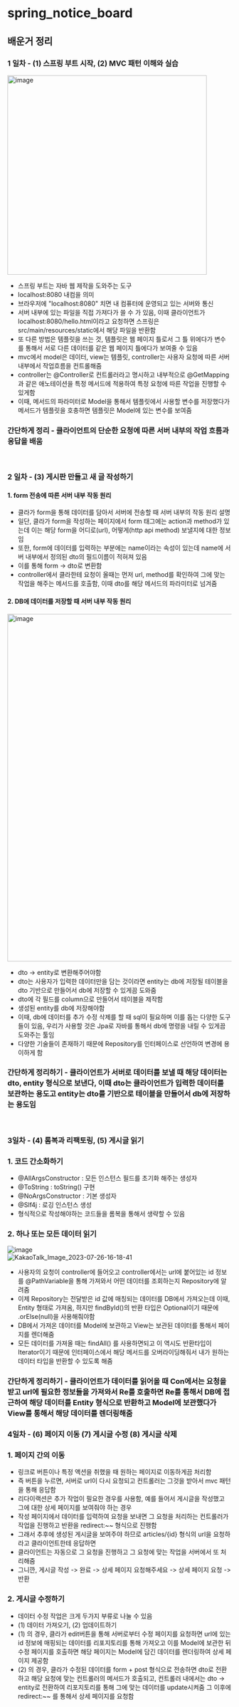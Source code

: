 # spring_notice_board


## 배운거 정리

### 1 일차 - (1) 스프링 부트 시작, (2) MVC 패턴 이해와 실습

<img width="448" alt="image" src="https://github.com/jongheonleee/spring_notice_board/assets/87258372/f5fcd109-3418-4f3c-a797-b840117293d6">
<br/>

- 스프링 부트는 자바 웹 제작을 도와주는 도구
- localhost:8080 내컴을 의미
- 브라우저에 "localhost:8080" 치면 내 컴퓨터에 운영되고 있는 서버와 통신
- 서버 내부에 있는 파일을 직접 가져다가 쓸 수 가 있음, 이때 클라이언트가 localhost:8080/hello.html이라고 요청하면
  스프링은 src/main/resources/static에서 해당 파일을 반환함
- 또 다른 방법은 템플릿을 쓰는 것, 템플릿은 웹 페이지 틀로서 그 틀 위에다가 변수를 통해서 서로 다른 데이터를 같은 웹 페이지 틀에다가 보여줄 수 있음
- mvc에서 model은 데이터, view는 템플릿, controller는 사용자 요청에 따른 서버 내부에서 작업흐름을 컨트롤해줌
- controller는 @Controller로 컨트롤러라고 명시하고 내부적으로 @GetMapping과 같은 애노테이션을 특정 메서드에 적용하여 특정 요청에 따른 작업을 진행할 수 있게함
- 이때, 메서드의 파라미터로 Model을 통해서 템플릿에서 사용할 변수를 저장했다가 메서드가 템플릿을 호충하면 템플릿은 Model에 있는 변수를 보여줌

### 간단하게 정리 - 클라이언트의 단순한 요청에 따른 서버 내부의 작업 흐름과 응답을 배움 


<br/>

### 2 일차 - (3) 게시판 만들고 새 글 작성하기

#### 1. form 전송에 따른 서버 내부 작동 원리

- 클라가 form을 통해 데이터를 담아서 서버에 전송할 때 서버 내부의 작동 원리 설명
- 일단, 클라가 form을 작성하는 페이지에서 form 태그에는 action과 method가 있는데 이는 해당 form을 어디로(url), 어떻게(http api method) 보낼지에 대한 정보임
- 또한, form에 데이터를 입력하는 부분에는 name이라는 속성이 있는데 name에 서버 내부에서 정의된 dto의 필드이름이 적혀져 있음
- 이를 통해 form -> dto로 변환함
- controller에서 클라한테 요청이 올때는 먼저 url, method를 확인하여 그에 맞는 작업을 해주는 메서드를 호출함, 이때 dto를 해당 메서드의 파라미터로 넘겨줌

#### 2. DB에 데이터를 저장할 때 서버 내부 작동 원리

<img width="781" alt="image" src="https://github.com/jongheonleee/spring_notice_board/assets/87258372/3dbe28d3-5be4-48d5-a715-1588748dcdc5">
<br/>

- dto -> entity로 변환해주어야함
- dto는 사용자가 입력한 데이터만을 담는 것이라면 entity는 db에 저장될 테이블을 dto 기반으로 만들어서 db에 저장할 수 있게끔 도와줌
- dto에 각 필드를 column으로 만들어서 테이블을 제작함
- 생성된 entity를 db에 저장해야함
- 이때, db에 데이터를 추가 수정 삭제를 할 때 sql이 필요하며 이를 돕는 다양한 도구들이 있음, 우리가 사용할 것은 Jpa로 자바를 통해서 db에 명령을 내릴 수 있게끔 도와주는 툴임
- 다양한 기술들이 존재하기 때문에 Repository를 인터페이스로 선언하여 변경에 용이하게 함

### 간단하게 정리하기 - 클라이언트가 서버로 데이터를 보낼 때 해당 데이터는 dto, entity 형식으로 보낸다, 이때 dto는 클라이언트가 입력한 데이터를 보관하는 용도고 entity는 dto를 기반으로 테이블을 만들어서 db에 저장하는 용도임

<br/>

### 3일차 - (4) 롬복과 리팩토링, (5) 게시글 읽기 

### 1. 코드 간소화하기
- @AllArgsConstructor : 모든 인스턴스 필드를 초기화 해주는 생성자
- @ToString : toString() 구현
- @NoArgsConstructor : 기본 생성자
- @Slf4j : 로깅 인스턴스 생성
- 형식적으로 작성해야하는 코드들을 롬복을 통해서 생략할 수 있음


### 2. 하나 또는 모든 데이터 읽기

![image](https://github.com/jongheonleee/spring_notice_board/assets/87258372/8579ab20-9447-42fd-a86e-eaa239c7f611)
<br/>
![KakaoTalk_Image_2023-07-26-16-18-41](https://github.com/jongheonleee/spring_notice_board/assets/87258372/5ca235ae-737a-4a5c-b257-45b275bd1c85)
<br/>

- 사용자의 요청이 controller에 들어오고 controller에서는 url에 붙어있는 id 정보를 @PathVariable을 통해 가져와서 어떤 데이터를 조회하는지 Repository에 알려줌
- 이제 Repository는 전달받은 id 값에 매칭되는 데이터를 DB에서 가져오는데 이때, Entity 형태로 가져옴, 하지만 findById()의 반환 타입은 Optional<T>이기 때문에 .orElse(null)을 사용해줘야함
- DB에서 가져온 데이터를 Model에 보관하고 View는 보관된 데이터를 통해서 페이지를 렌더해줌
- 모든 데이터를 가져올 때는 findAll() 를 사용하면되고 이 역시도 반환타입이 Iterator<T>이기 때문에 인터페이스에서 해당 메서드를 오버라이딩해줘서 내가 원하는 데이터 타입을 반환할 수 있도록 해줌


### 간단하게 정리하기 - 클라이언트가 데이터를 읽어올 때 Con에서는 요청을 받고 url에 필요한 정보들을 가져와서 Re를 호출하면 Re를 통해서 DB에 접근하여 해당 데이터를 Entity 형식으로 반환하고 Model에 보관했다가 View를 통해서 해당 데이터를 렌더링해줌


### 4일차 - (6) 페이지 이동 (7) 게시글 수정 (8) 게시글 삭제

### 1. 페이지 간의 이동
- 링크로 버튼이나 특정 액션을 취했을 때 원하는 페이지로 이동하게끔 처리함
- 즉 버튼을 누르면, 서버로 url이 다시 요청되고 컨트롤러는 그것을 받아서 mvc 패턴을 통해 응답함
- 리다이랙션은 추가 작업이 필요한 경우를 사용함, 예를 들어서 게시글을 작성했고 그에 대한 상세 페이지를 보여줘야 하는 경우
- 작성 페이지에서 데이터를 입력하여 요청을 보내면 그 요청을 처리하는 컨트롤러가 작업을 진행하고 반환을 redirect:~~ 형식으로 진행함
- 그래서 추후에 생성된 게시글을 보여주야 하므로 articles/{id} 형식의 url을 요청하라고 클라이언트한테 응답하면
- 클라이언트는 자동으로 그 요청을 진행하고 그 요청에 맞는 작업을 서버에서 또 처리해줌
- 그니깐, 게시글 작성 -> 완료 -> 상세 페이지 요청해주세요 -> 상세 페이지 요청 -> 반환

### 2. 게시글 수정하기
- 데이터 수정 작업은 크게 두가지 부류로 나눌 수 있음
- (1) 데이터 가져오기, (2) 업데이트하기
- (1) 의 경우, 클라가 edit버튼을 통해 서버로부터 수정 페이지를 요청하면 url에 있는 id 정보에 매핑되는 데이터를 리포지토리를 통해 가져오고 이를 Model에 보관한 뒤 수정 페이지를 호출하면 해당 페이지는 Model에 담긴 데이터를 렌더링하여 상세 페이지 제공함
- (2) 의 경우, 클라가 수정된 데이터를 form + post 형식으로 전송하면 dto로 전환하고 해당 요청에 맞는 컨트롤러의 메서드가 호출되고, 컨트롤러 내에서는 dto -> entity로 전환하여 리포지토리를 통해 그에 맞는 데이터를 update시켜줌 그 이후에 redirect:~~ 를 통해서 상세 페이지를 요청함

